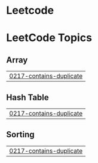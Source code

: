# Leetcode
<!---LeetCode Topics Start-->
# LeetCode Topics
## Array
|  |
| ------- |
| [0217-contains-duplicate](https://github.com/sara-mohamd/Leetcode/tree/master/0217-contains-duplicate) |
## Hash Table
|  |
| ------- |
| [0217-contains-duplicate](https://github.com/sara-mohamd/Leetcode/tree/master/0217-contains-duplicate) |
## Sorting
|  |
| ------- |
| [0217-contains-duplicate](https://github.com/sara-mohamd/Leetcode/tree/master/0217-contains-duplicate) |
<!---LeetCode Topics End-->